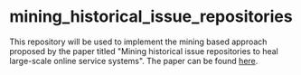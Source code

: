 # mining_historical_issue_repositories
This repository will be used to implement the mining based approach proposed by the paper titled "Mining historical issue repositories to heal large-scale online service systems". The paper can be found <a href="https://www.researchgate.net/profile/Tao_Xie13/publication/269692153_Mining_Historical_Issue_Repositories_to_Heal_Large-Scale_Online_Service_Systems/links/550c7db80cf2128741612908.pdf" target="_blank">here</a>.
